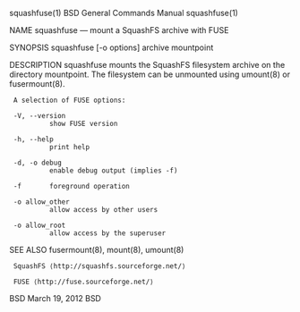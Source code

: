 squashfuse(1)                                                                   BSD General Commands Manual                                                                  squashfuse(1)

NAME
     squashfuse — mount a SquashFS archive with FUSE

SYNOPSIS
     squashfuse [-o options] archive mountpoint

DESCRIPTION
     squashfuse mounts the SquashFS filesystem archive on the directory mountpoint.  The filesystem can be unmounted using umount(8) or fusermount(8).

     A selection of FUSE options:

     -V, --version
              show FUSE version

     -h, --help
              print help

     -d, -o debug
              enable debug output (implies -f)

     -f       foreground operation

     -o allow_other
              allow access by other users

     -o allow_root
              allow access by the superuser

SEE ALSO
     fusermount(8), mount(8), umount(8)

     SquashFS ⟨http://squashfs.sourceforge.net/⟩

     FUSE ⟨http://fuse.sourceforge.net/⟩

BSD                                                                                   March 19, 2012                                                                                   BSD
